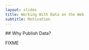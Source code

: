 ```yaml
---
layout: slides
title: Working With Data on the Web
subtitle: Motivation
---
```

<section class="slide">
## Why Publish Data?

FIXME
</section>
